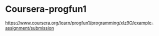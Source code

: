 # Coursera-progfun1
https://www.coursera.org/learn/progfun1/programming/xIz9O/example-assignment/submission
